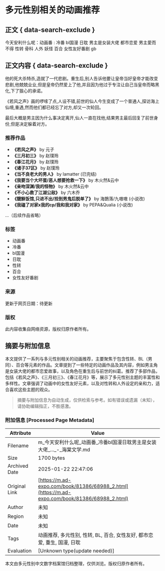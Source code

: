 # 多元性别相关的动画推荐

## 正文 { data-search-exclude }


今天安利什么呢：动画番 : 冷番 bl国漫 日耽 男主是女装大佬 都市恋爱 男主愛而不得 性转 骨科 人外 妖怪 百合 女性友好番剧 gb

## 正文内容 { data-search-exclude }

他的死大杀特杀,造就了一代悲剧。重生后,别人告诉他要让皇帝当好皇帝才能改变悲剧,他兢兢业业,但是皇帝仍然爱上了他,并且因为他过于专注让自己当皇帝而略黑化,下了狠心的承诺。

《若风之声》画的啰嗦了点,人设不错,前世的仙人今生变成了一个普通人,探访海上仙境,重遇,然而他们都已经忘了对方,却又一次轮回。

最后大概是男主因为什么事决定离开,仙人一直在找他,结果男主最后回复了前世身份,但是决定躲着对方。

### 推荐作品

- **《若风之声》** by 元子
- **《三月初三》** by 赵璞玲
- **《春江花月》** by 赵璞玲
- **《诸子37区》** by 赵璞玲
- **《当不良老大的男人》** by lamatter (已完结)
- **《我要当个大坏蛋/恶人想要抢救一下》** by 木火然&云中
- **《亲吻深渊/我的怪物》** by 木火然&云中
- **《不小心救了江湖公敌》** by 六木乔
- **《貔貅饭馆,只进不出/捡到男鬼后脱单了》** by 海鵲落/九嗷嗷 (小说改)
- **《我磕了对家x我的cp/我和我对家》** by PEPA&Qualia (小说改)

...（后续作品省略）

### 标签

- 动画番
- 冷番
- bl国漫
- 日耽
- 性转
- 百合
- 女性友好番剧

### 来源

更新于网页日期：待更新

### 版权

此内容收集自网络资源，版权归原作者所有。
<!-- tcd_original_link https://m.ad-expo.com/book/81386/68988_2.html -->


## 摘要与附加信息

<!-- tcd_abstract -->
本文提供了一系列与多元性别相关的动画推荐，主要聚焦于包含性转、BL（男同）、百合等元素的作品。文章提到了一些特定的动画作品及其内容，例如男主角是女装大佬的都市恋爱故事，以及角色在重生后与前世的纠葛。推荐了多部作品，包括《若风之声》、《三月初三》、《春江花月》等，展示了多元性别主题的丰富性和多样性。文章强调了动画中的女性友好元素，以及对性转和人外设定的亲和力，适合喜欢这些主题的观众。
<!-- tcd_abstract_end -->

> 摘要与附加信息为自动生成，仅供检索与参考。如有错误或遗漏（未知），请协助编辑指正，不胜感激。

### 附加信息 [Processed Page Metadata]

| Attribute       | Value                                  |
|-----------------|----------------------------------------|
| Filename        | m_今天安利什么呢_动画番_冷番bl国漫日耽男主是女装大佬_..._-_海棠文学.md                             |
| Size            | 1700 bytes                           |
| Archived Date   | 2025-01-22 22:47:06                             |
| Original Link   | [https://m.ad-expo.com/book/81386/68988_2.html](https://m.ad-expo.com/book/81386/68988_2.html)                       |
| Author          | 未知                               |
| Region          | 未知                               |
| Date            | 未知                                 |
| Tags            | 动画推荐, 多元性别, 性转, BL, 百合, 女性友好, 都市恋爱, 重生, 国漫, 日耽                                 |
| Evaluation            | [Unknown type(update needed)]                                 |
<!-- tcd_table_end -->

本文由多元性别中文数字档案馆归档整理，仅供浏览。版权归原作者所有。
